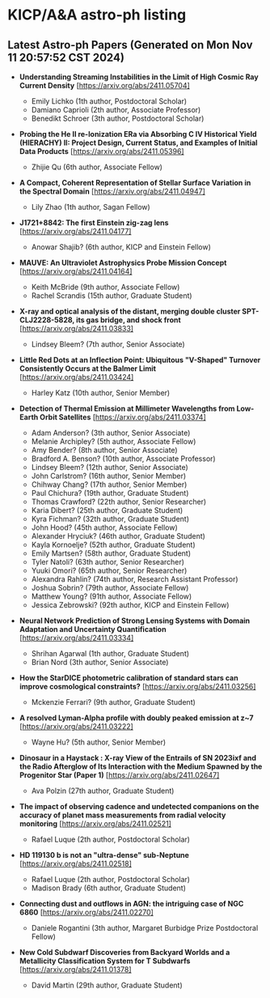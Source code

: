 # KICP/A&A astro-ph listing

## Latest Astro-ph Papers (Generated on Mon Nov 11 20:57:52 CST 2024)

- **Understanding Streaming Instabilities in the Limit of High Cosmic Ray Current Density**
[https://arxiv.org/abs/2411.05704]
  + Emily Lichko (1th author, Postdoctoral Scholar)
  + Damiano Caprioli (2th author, Associate Professor)
  + Benedikt Schroer (3th author, Postdoctoral Scholar)

- **Probing the He II re-Ionization ERa via Absorbing C IV Historical Yield (HIERACHY) II: Project Design, Current Status, and Examples of Initial Data Products**
[https://arxiv.org/abs/2411.05396]
  + Zhijie Qu (6th author, Associate Fellow)

- **A Compact, Coherent Representation of Stellar Surface Variation in the Spectral Domain**
[https://arxiv.org/abs/2411.04947]
  + Lily Zhao (1th author, Sagan Fellow)

- **J1721+8842: The first Einstein zig-zag lens**
[https://arxiv.org/abs/2411.04177]
  + Anowar Shajib? (6th author, KICP and Einstein Fellow)

- **MAUVE: An Ultraviolet Astrophysics Probe Mission Concept**
[https://arxiv.org/abs/2411.04164]
  + Keith McBride (9th author, Associate Fellow)
  + Rachel Scrandis (15th author, Graduate Student)

- **X-ray and optical analysis of the distant, merging double cluster SPT-CLJ2228-5828, its gas bridge, and shock front**
[https://arxiv.org/abs/2411.03833]
  + Lindsey Bleem? (7th author, Senior Associate)

- **Little Red Dots at an Inflection Point: Ubiquitous "V-Shaped" Turnover Consistently Occurs at the Balmer Limit**
[https://arxiv.org/abs/2411.03424]
  + Harley Katz (10th author, Senior Member)

- **Detection of Thermal Emission at Millimeter Wavelengths from Low-Earth Orbit Satellites**
[https://arxiv.org/abs/2411.03374]
  + Adam Anderson? (3th author, Senior Associate)
  + Melanie Archipley? (5th author, Associate Fellow)
  + Amy Bender? (8th author, Senior Associate)
  + Bradford A. Benson? (10th author, Associate Professor)
  + Lindsey Bleem? (12th author, Senior Associate)
  + John Carlstrom? (16th author, Senior Member)
  + Chihway Chang? (17th author, Senior Member)
  + Paul Chichura? (19th author, Graduate Student)
  + Thomas Crawford? (22th author, Senior Researcher)
  + Karia Dibert? (25th author, Graduate Student)
  + Kyra Fichman? (32th author, Graduate Student)
  + John Hood? (45th author, Associate Fellow)
  + Alexander Hryciuk? (46th author, Graduate Student)
  + Kayla Kornoelje? (52th author, Graduate Student)
  + Emily Martsen? (58th author, Graduate Student)
  + Tyler Natoli? (63th author, Senior Researcher)
  + Yuuki Omori? (65th author, Senior Researcher)
  + Alexandra Rahlin? (74th author, Research Assistant Professor)
  + Joshua Sobrin? (79th author, Associate Fellow)
  + Matthew Young? (91th author, Associate Fellow)
  + Jessica Zebrowski? (92th author, KICP and Einstein Fellow)

- **Neural Network Prediction of Strong Lensing Systems with Domain Adaptation and Uncertainty Quantification**
[https://arxiv.org/abs/2411.03334]
  + Shrihan Agarwal (1th author, Graduate Student)
  + Brian Nord (3th author, Senior Associate)

- **How the StarDICE photometric calibration of standard stars can improve cosmological constraints?**
[https://arxiv.org/abs/2411.03256]
  + Mckenzie Ferrari? (9th author, Graduate Student)

- **A resolved Lyman-Alpha profile with doubly peaked emission at z~7**
[https://arxiv.org/abs/2411.03222]
  + Wayne Hu? (5th author, Senior Member)

- **Dinosaur in a Haystack : X-ray View of the Entrails of SN 2023ixf and the Radio Afterglow of Its Interaction with the Medium Spawned by the Progenitor Star (Paper 1)**
[https://arxiv.org/abs/2411.02647]
  + Ava Polzin (27th author, Graduate Student)

- **The impact of observing cadence and undetected companions on the accuracy of planet mass measurements from radial velocity monitoring**
[https://arxiv.org/abs/2411.02521]
  + Rafael Luque (2th author, Postdoctoral Scholar)

- **HD 119130 b is not an "ultra-dense" sub-Neptune**
[https://arxiv.org/abs/2411.02518]
  + Rafael Luque (2th author, Postdoctoral Scholar)
  + Madison Brady (6th author, Graduate Student)

- **Connecting dust and outflows in AGN: the intriguing case of NGC 6860**
[https://arxiv.org/abs/2411.02270]
  + Daniele Rogantini (3th author, Margaret Burbidge Prize Postdoctoral Fellow)

- **New Cold Subdwarf Discoveries from Backyard Worlds and a Metallicity Classification System for T Subdwarfs**
[https://arxiv.org/abs/2411.01378]
  + David Martin (29th author, Graduate Student)

